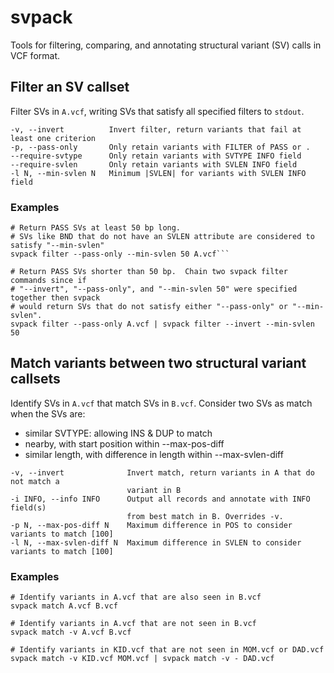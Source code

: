 # svpack
Tools for filtering, comparing, and annotating structural variant (SV) calls in VCF format.

## Filter an SV callset
Filter SVs in `A.vcf`, writing SVs that satisfy all specified filters to `stdout`.

```
-v, --invert          Invert filter, return variants that fail at least one criterion
-p, --pass-only       Only retain variants with FILTER of PASS or .
--require-svtype      Only retain variants with SVTYPE INFO field
--require-svlen       Only retain variants with SVLEN INFO field
-l N, --min-svlen N   Minimum |SVLEN| for variants with SVLEN INFO field
```

### Examples
```
# Return PASS SVs at least 50 bp long.
# SVs like BND that do not have an SVLEN attribute are considered to satisfy "--min-svlen"
svpack filter --pass-only --min-svlen 50 A.vcf```

# Return PASS SVs shorter than 50 bp.  Chain two svpack filter commands since if
# "--invert", "--pass-only", and "--min-svlen 50" were specified together then svpack
# would return SVs that do not satisfy either "--pass-only" or "--min-svlen".
svpack filter --pass-only A.vcf | svpack filter --invert --min-svlen 50
```

## Match variants between two structural variant callsets
Identify SVs in `A.vcf` that match SVs in `B.vcf`.  Consider two SVs as match when the SVs are:
* similar SVTYPE: allowing INS & DUP to match
* nearby, with start position within --max-pos-diff
* similar length, with difference in length within --max-svlen-diff

```
-v, --invert              Invert match, return variants in A that do not match a
                          variant in B
-i INFO, --info INFO      Output all records and annotate with INFO field(s)
                          from best match in B. Overrides -v.
-p N, --max-pos-diff N    Maximum difference in POS to consider variants to match [100]
-l N, --max-svlen-diff N  Maximum difference in SVLEN to consider variants to match [100]
```

### Examples
```
# Identify variants in A.vcf that are also seen in B.vcf
svpack match A.vcf B.vcf

# Identify variants in A.vcf that are not seen in B.vcf
svpack match -v A.vcf B.vcf

# Identify variants in KID.vcf that are not seen in MOM.vcf or DAD.vcf
svpack match -v KID.vcf MOM.vcf | svpack match -v - DAD.vcf
```
